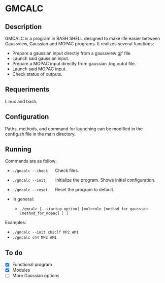 # GMCALC

## Description

GMCALC is a program in BASH SHELL designed to make life easier between Gaussview, Gaussian and MOPAC programs.
It realizes several functions:
- Prepare a gaussian input directly from a gaussview gjf file.
- Launch said gaussian input.
- Prepare a MOPAC input directly from gaussian .log outut file.
- Launch said MOPAC input.
- Check status of outputs.

## Requeriments

Linux and bash.

## Configuration

Paths, methods, and command for launching can be modified in the config.sh file in the main directory.

## Running

Commands are as follow:

- `./gmcalc --check`      Check files.
- `./gmcalc --init`        Initialize the program. Shows initial configuration.
- `./gmcalc --reset`      Reset the program to default.

- In general:
  - `./gmcalc [--startup_option] [molecule [method_for_gaussian [method_for_mopac] ] ]`
  
Examples:
- `./gmcalc --init ch2clf MP2 AM1`
- `./gmcalc ch4 MP2 AM1`

## To do

- [x] Functional program
- [x] Modules
- [ ] More Gaussian options
